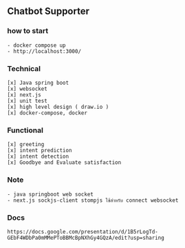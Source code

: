 ## Chatbot Supporter

### how to start

    - docker compose up
    - http://localhost:3000/

### Technical

    [x] Java spring boot
    [x] websocket
    [x] next.js
    [x] unit test
    [x] high level design ( draw.io )
    [x] docker-compose, docker

### Functional

    [x] greeting
    [x] intent prediction
    [x] intent detection
    [x] Goodbye and Evaluate satisfaction

### Note

    - java springboot web socket
    - next.js sockjs-client stompjs ใช้สำหรับ connect websocket

### Docs

    https://docs.google.com/presentation/d/1B5rLogTd-GEbF4WDbPa0mMMePToBBMcBpNXhGy4GQzA/edit?usp=sharing
